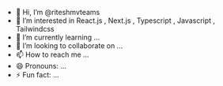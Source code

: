 - 👋 Hi, I’m @riteshmvteams
- 👀 I’m interested in React.js , Next.js , Typescript , Javascript , Tailwindcss
- 🌱 I’m currently learning ...
- 💞️ I’m looking to collaborate on ...
- 📫 How to reach me ...
- 😄 Pronouns: ...
- ⚡ Fun fact: ...

<!---
riteshmvteams/riteshmvteams is a ✨ special ✨ repository because its `README.md` (this file) appears on your GitHub profile.
You can click the Preview link to take a look at your changes.
--->
